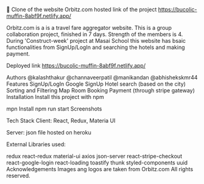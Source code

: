 🏨 Clone of the website Orbitz.com
hosted link of the project https://bucolic-muffin-8abf9f.netlify.app/

Orbitz.com is a is a travel fare aggregator website. 
This is a group collaboration project, finished in 7 days. Strength of the members is 4. During 'Construct-week' project at Masai School this website has bsaic functionalities from SignUp/LogIn and searching the hotels and making payment.

Deployed link
https://bucolic-muffin-8abf9f.netlify.app/

Authors
@kalashthakur
@channaveerpatil
@manikandan
@abhishekskmr44
Features
SignUp/LogIn
Google SignUp
Hotel search (based on the city)
Sorting and Filtering
Map
Room Booking
Payment (through stripe gateway)
Installation
Install this project with npm

  mpn Install
  npm run start
Screenshots


Tech Stack
Client: React, Redux, Materia UI

Server: json file hosted on heroku

External Libraries used:

redux
react-redux
material-ui
axios
json-server
react-stripe-checkout
react-google-login
react-loading
toastify
thunk
styled-components
uuid
Acknowledgements
Images ang logos are taken from Orbitz.com
All rights reserved.
